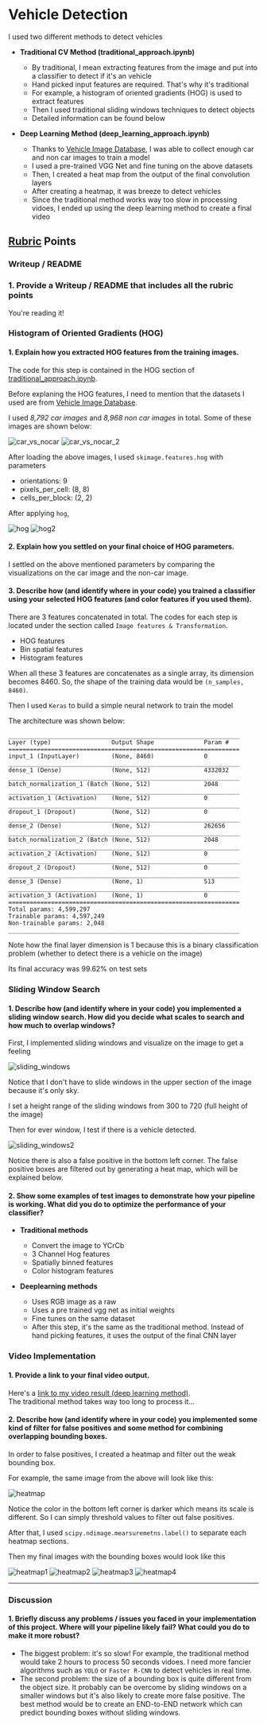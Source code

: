 [//]: # (Image References)
[car_vs_nocar_1]: assets/car_vs_no_car.png
[car_vs_nocar_2]: assets/car_vs_no_car_v2.png
[hog]: assets/hog.png
[hog2]: assets/hog2.png
[hsv]: assets/HSV.png
[sliding_windows]: assets/sliding_windows.png
[sliding_windows2]: assets/sliding_windows2.png
[heatmap]: assets/heatmap.png
[heatmap1]: assets/heatmap1.png
[heatmap2]: assets/heatmap2.png
[heatmap3]: assets/heatmap3.png
[heatmap4]: assets/heatmap4.png

# Vehicle Detection

I used two different methods to detect vehicles

- **Traditional CV Method (traditional_approach.ipynb)**
    - By traditional, I mean extracting features from the image and put into a classifier to detect if it's an vehicle
    - Hand picked input features are required. That's why it's traditional
    - For example, a histogram of oriented gradients (HOG) is used to extract features
    - Then I used traditional sliding windows techniques to detect objects
    - Detailed information can be found below

- **Deep Learning Method (deep_learning_approach.ipynb)**
    - Thanks to [Vehicle Image Database](https://www.gti.ssr.upm.es/data/Vehicle_database.html), I was able to collect enough car and non car images to train a model
    - I used a pre-trained VGG Net and fine tuning on the above datasets
    - Then, I created a heat map from the output of the final convolution layers
    - After creating a heatmap, it was breeze to detect vehicles
    - Since the traditional method works way too slow in processing vidoes, I ended up using the deep learning method to create a final video


## [Rubric](https://review.udacity.com/#!/rubrics/513/view) Points
### Writeup / README

### 1. Provide a Writeup / README that includes all the rubric points
You're reading it!

### Histogram of Oriented Gradients (HOG)
#### 1. Explain how you extracted HOG features from the training images.

The code for this step is contained in the HOG section of [traditional_approach.ipynb](traditional_approach.ipynb#Histogram-of-Oriented-Gradients-21). 

Before explaning the HOG features, I need to mention that the datasets I used are from [Vehicle Image Database](https://www.gti.ssr.upm.es/data/Vehicle_database.html).

I used *8,792 car images* and *8,968 non car images* in total.
Some of these images are shown below:

![car_vs_nocar][car_vs_nocar_1]
![car_vs_nocar_2][car_vs_nocar_2]


After loading the above images, I used `skimage.features.hog` with parameters

- orientations: 9
- pixels_per_cell: (8, 8)
- cells_per_block: (2, 2)

After applying `hog`,

![hog][hog]
![hog2][hog2]


#### 2. Explain how you settled on your final choice of HOG parameters.

I settled on the above mentioned parameters by comparing the visualizations on the car image and the non-car image.

#### 3. Describe how (and identify where in your code) you trained a classifier using your selected HOG features (and color features if you used them).

There are 3 features concatenated in total. The codes for each step is located under the section called `Image features & Transformation`.

- HOG features
- Bin spatial features
- Histogram features

When all these 3 features are concatenates as a single array, its dimension becomes 8460.
So, the shape of the training data would be `(n_samples, 8460)`.

Then I used `Keras` to build a simple neural network to train the model

The architecture was shown below:

```text
_________________________________________________________________
Layer (type)                 Output Shape              Param #   
=================================================================
input_1 (InputLayer)         (None, 8460)              0         
_________________________________________________________________
dense_1 (Dense)              (None, 512)               4332032   
_________________________________________________________________
batch_normalization_1 (Batch (None, 512)               2048      
_________________________________________________________________
activation_1 (Activation)    (None, 512)               0         
_________________________________________________________________
dropout_1 (Dropout)          (None, 512)               0         
_________________________________________________________________
dense_2 (Dense)              (None, 512)               262656    
_________________________________________________________________
batch_normalization_2 (Batch (None, 512)               2048      
_________________________________________________________________
activation_2 (Activation)    (None, 512)               0         
_________________________________________________________________
dropout_2 (Dropout)          (None, 512)               0         
_________________________________________________________________
dense_3 (Dense)              (None, 1)                 513       
_________________________________________________________________
activation_3 (Activation)    (None, 1)                 0         
=================================================================
Total params: 4,599,297
Trainable params: 4,597,249
Non-trainable params: 2,048
_________________________________________________________________
```

Note how the final layer dimension is 1 because this is a binary classification problem (whether to detect there is a vehicle on the image)

Its final accuracy was 99.62% on test sets


### Sliding Window Search

#### 1. Describe how (and identify where in your code) you implemented a sliding window search.  How did you decide what scales to search and how much to overlap windows?

First, I implemented sliding windows and visualize on the image to get a feeling

![sliding_windows][sliding_windows]

Notice that I don't have to slide windows in the upper section of the image because it's only sky.

I set a height range of the sliding windows from 300 to 720 (full height of the image)

Then for ever window, I test if there is a vehicle detected.

![sliding_windows2][sliding_windows2]

Notice there is also a false positive in the bottom left corner. The false positive boxes are filtered out by generating a heat map, which will be explained below.


#### 2. Show some examples of test images to demonstrate how your pipeline is working.  What did you do to optimize the performance of your classifier?

- **Traditional methods**
    - Convert the image to YCrCb
    - 3 Channel Hog features
    - Spatially binned features
    - Color histogram features

- **Deeplearning methods**
    - Uses RGB image as a raw
    - Uses a pre trained vgg net as initial weights
    - Fine tunes on the same dataset
    - After this step, it's the same as the traditional method. Instead of hand picking features, it uses the output of the final CNN layer



### Video Implementation

#### 1. Provide a link to your final video output.

Here's a [link to my video result (deep learning method)](./out_dl.mp4).  
The traditional method takes way too long to process it...


#### 2. Describe how (and identify where in your code) you implemented some kind of filter for false positives and some method for combining overlapping bounding boxes.

In order to false positives, I created a heatmap and filter out the weak bounding box.

For example, the same image from the above will look like this:

![heatmap][heatmap]

Notice the color in the bottom left corner is darker which means its scale is different. So I can simply threshold values to filter out false positives.

After that, I used `scipy.ndimage.mearsuremetns.label()` to separate each heatmap sections.

Then my final images with the bounding boxes would look like this

![heatmap1][heatmap1]
![heatmap2][heatmap2]
![heatmap3][heatmap3]
![heatmap4][heatmap4]

---

### Discussion

#### 1. Briefly discuss any problems / issues you faced in your implementation of this project.  Where will your pipeline likely fail?  What could you do to make it more robust?


- The biggest problem: it's so slow! For example, the traditional method would take 2 hours to process 50 seconds vidoes. I need more fancier algorithms such as `YOLO` or `Faster R-CNN` to detect vehicles in real time.
- The second problem: the size of a bounding box is quite different from the object size. It probably can be overcome by sliding windows on a smaller windows but it's also likely to create more false positive. The best method would be to create an END-to-END network which can predict bounding boxes without sliding windows.


